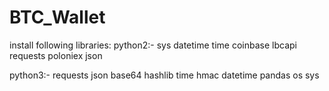 # BTC_Wallet
install following libraries:
python2:-
sys
datetime
time
coinbase
lbcapi 
requests
poloniex
json


python3:-
requests
json
base64
hashlib
time
hmac
datetime
pandas 
os
sys
